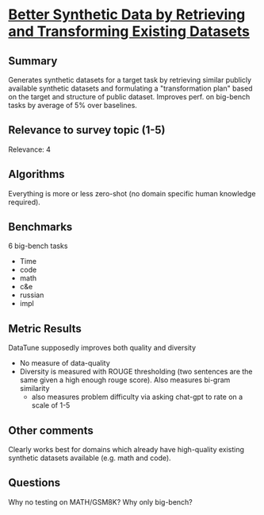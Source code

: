 # [Better Synthetic Data by Retrieving and Transforming Existing Datasets](https://arxiv.org/abs/2404.14361)

## Summary

Generates synthetic datasets for a target task by retrieving similar publicly available synthetic datasets and formulating a "transformation plan" based on the target and structure of public dataset. Improves perf. on big-bench tasks by average of 5% over baselines.

## Relevance to survey topic (1-5)

Relevance: 4

## Algorithms

Everything is more or less zero-shot (no domain specific human knowledge required).

## Benchmarks

6 big-bench tasks
- Time
- code
- math
- c&e
- russian
- impl

## Metric Results

DataTune supposedly improves both quality and diversity

- No measure of data-quality
- Diversity is measured with ROUGE thresholding (two sentences are the same given a high enough rouge score). Also measures bi-gram similarity 
    - also measures problem difficulty via asking chat-gpt to rate on a scale of 1-5


## Other comments

Clearly works best for domains which already have high-quality existing synthetic datasets available (e.g. math and code).

## Questions

Why no testing on MATH/GSM8K? Why only big-bench?

